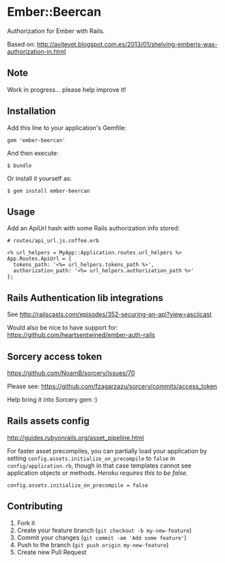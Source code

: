 # Ember::Beercan

Authorization for Ember with Rails.

Based on: http://avitevet.blogspot.com.es/2013/01/shelving-emberjs-was-authorization-in.html

## Note

Work in progress... please help improve it!

## Installation

Add this line to your application's Gemfile:

    gem 'ember-beercan'

And then execute:

    $ bundle

Or install it yourself as:

    $ gem install ember-beercan

## Usage

Add an ApiUrl hash with some Rails authorization info stored:

```erb
# routes/api_url.js.coffee.erb

<% url_helpers = MyApp::Application.routes.url_helpers %>
App.Routes.ApiUrl = {
  tokens_path: '<%= url_helpers.tokens_path %>',
  authorization_path: '<%= url_helpers.authorization_path %>'
};
```

## Rails Authentication lib integrations

See http://railscasts.com/episodes/352-securing-an-api?view=asciicast

Would also be nice to have support for: https://github.com/heartsentwined/ember-auth-rails

## Sorcery access token

https://github.com/NoamB/sorcery/issues/70

Please see: https://github.com/fzagarzazu/sorcery/commits/access_token

Help bring it into Sorcery gem :)

## Rails assets config

http://guides.rubyonrails.org/asset_pipeline.html

For faster asset precompiles, you can partially load your application by setting `config.assets.initialize_on_precompile` to `false` in `config/application.rb`, though in that case templates cannot see application objects or methods. *Heroku requires this to be false.*

`config.assets.initialize_on_precompile = false`

## Contributing

1. Fork it
2. Create your feature branch (`git checkout -b my-new-feature`)
3. Commit your changes (`git commit -am 'Add some feature'`)
4. Push to the branch (`git push origin my-new-feature`)
5. Create new Pull Request
